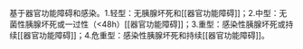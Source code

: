 基于器官功能障碍和感染。1.轻型：无胰腺坏死和[[器官功能障碍]]；2.中型：无菌性胰腺坏死或一过性（<48h）[[器官功能障碍]]；3.重型：感染性胰腺坏死或持续[[器官功能障碍]]；4.危重型：感染性胰腺坏死和持续[[器官功能障碍]]。